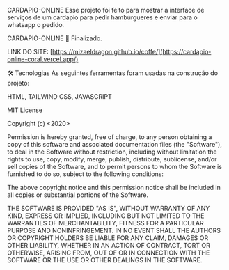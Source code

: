 CARDAPIO-ONLINE Esse projeto foi feito para mostrar a interface de serviços de um cardapio para pedir hambúrgueres e enviar para o whatsapp o pedido.

CARDAPIO-ONLINE 🚀 Finalizado.

LINK DO SITE: [https://mizaeldragon.github.io/coffe/](https://cardapio-online-coral.vercel.app/)

🛠 Tecnologias As seguintes ferramentas foram usadas na construção do projeto:

HTML, TAILWIND CSS, JAVASCRIPT

MIT License

Copyright (c) <2020>

Permission is hereby granted, free of charge, to any person obtaining a copy of this software and associated documentation files (the "Software"), to deal in the Software without restriction, including without limitation the rights to use, copy, modify, merge, publish, distribute, sublicense, and/or sell copies of the Software, and to permit persons to whom the Software is furnished to do so, subject to the following conditions:

The above copyright notice and this permission notice shall be included in all copies or substantial portions of the Software.

THE SOFTWARE IS PROVIDED "AS IS", WITHOUT WARRANTY OF ANY KIND, EXPRESS OR IMPLIED, INCLUDING BUT NOT LIMITED TO THE WARRANTIES OF MERCHANTABILITY, FITNESS FOR A PARTICULAR PURPOSE AND NONINFRINGEMENT. IN NO EVENT SHALL THE AUTHORS OR COPYRIGHT HOLDERS BE LIABLE FOR ANY CLAIM, DAMAGES OR OTHER LIABILITY, WHETHER IN AN ACTION OF CONTRACT, TORT OR OTHERWISE, ARISING FROM, OUT OF OR IN CONNECTION WITH THE SOFTWARE OR THE USE OR OTHER DEALINGS IN THE SOFTWARE.
